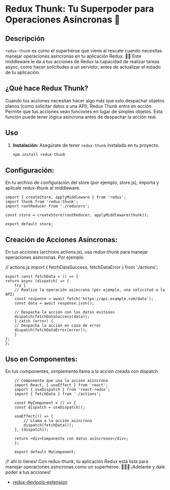 # Redux Thunk: Tu Superpoder para Operaciones Asíncronas 🚀

## Descripción

`redux-thunk` es como el superhéroe que viene al rescate cuando necesitas manejar operaciones asíncronas en tu aplicación Redux. 🦸‍♂️ Este middleware le da a tus acciones de Redux la capacidad de realizar tareas async, como hacer solicitudes a un servidor, antes de actualizar el estado de tu aplicación.

## ¿Qué hace Redux Thunk?

Cuando tus acciones necesitan hacer algo más que solo despachar objetos planos (como solicitar datos a una API), Redux Thunk entra en acción. Permite que tus acciones sean funciones en lugar de simples objetos. Esta función puede tener lógica asíncrona antes de despachar la acción real.

## Uso

1. **Instalación:**
   Asegúrate de tener `redux-thunk` instalado en tu proyecto.

   ```bash
   npm install redux-thunk

## Configuración:
En tu archivo de configuración del store (por ejemplo, store.js), importa y aplícale redux-thunk al middleware.


    import { createStore, applyMiddleware } from 'redux';
    import thunk from 'redux-thunk';
    import rootReducer from './reducers';

    const store = createStore(rootReducer, applyMiddleware(thunk));

    export default store;

## Creación de Acciones Asíncronas:
En tus acciones (archivos actions.js), usa redux-thunk para manejar operaciones asíncronas. Por ejemplo:


// actions.js
    import { fetchDataSuccess, fetchDataError } from './actions';

    export const fetchData = () => {
    return async (dispatch) => {
        try {
        // Realiza la operación asíncrona (por ejemplo, una solicitud a la API)
        const response = await fetch('https://api.example.com/data');
        const data = await response.json();

        // Despacha la acción con los datos exitosos
        dispatch(fetchDataSuccess(data));
        } catch (error) {
        // Despacha la acción en caso de error
        dispatch(fetchDataError(error));
        }
    };
    };

## Uso en Componentes:
En tus componentes, simplemente llama a la acción creada con dispatch.

        // Componente que usa la acción asíncrona
        import React, { useEffect } from 'react';
        import { useDispatch } from 'react-redux';
        import { fetchData } from './actions';

        const MyComponent = () => {
        const dispatch = useDispatch();

        useEffect(() => {
            // Llama a la acción asíncrona
            dispatch(fetchData());
        }, [dispatch]);

        return <div>Componente con datos asíncronos</div>;
        };

        export default MyComponent;


¡Y ahí lo tienes! Con redux-thunk, tu aplicación Redux está lista para manejar operaciones asíncronas como un superhéroe. 🦹‍♀️🚀 ¡Adelante y dale poder a tus acciones!


- [redux-devtools-extension](https://github.com/zalmoxisus/redux-devtools-extension)
